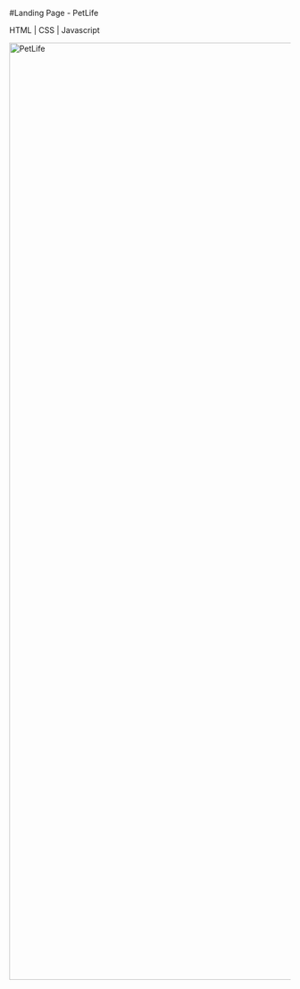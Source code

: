 #Landing Page - PetLife

HTML | CSS | Javascript

<img width="1680" alt="PetLife" src="https://github.com/WillMUNHOZ/Landing-Page---PetLife/assets/124317496/13a006e9-471e-4006-8177-2e5f4141785c">
